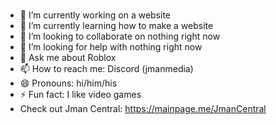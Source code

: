 ### 
- 🔭 I’m currently working on a website
- 🌱 I’m currently learning how to make a website
- 👯 I’m looking to collaborate on nothing right now
- 🤔 I’m looking for help with nothing right now
- 💬 Ask me about Roblox
- 📫 How to reach me: Discord (jmanmedia)
- 😄 Pronouns: hi/him/his
- ⚡ Fun fact: I like video games
- Check out Jman Central: https://mainpage.me/JmanCentral
